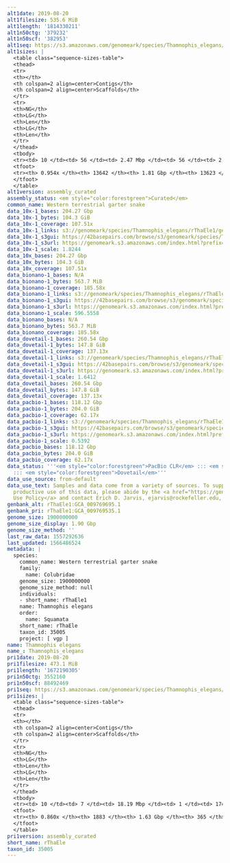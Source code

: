 ```yaml
---
alt1date: 2019-08-20
alt1filesize: 535.6 MiB
alt1length: '1814330211'
alt1n50ctg: '379232'
alt1n50scf: '382953'
alt1seq: https://s3.amazonaws.com/genomeark/species/Thamnophis_elegans/rThaEle1/assembly_curated/rThaEle1.alt.cur.20190820.fasta.gz
alt1sizes: |
  <table class="sequence-sizes-table">
  <thead>
  <tr>
  <th></th>
  <th colspan=2 align=center>Contigs</th>
  <th colspan=2 align=center>Scaffolds</th>
  </tr>
  <tr>
  <th>NG</th>
  <th>LG</th>
  <th>Len</th>
  <th>LG</th>
  <th>Len</th>
  </tr>
  </thead>
  <tbody>
  <tr><td> 10 </td><td> 56 </td><td> 2.47 Mbp </td><td> 56 </td><td> 2.47 Mbp </td></tr><tr><td> 20 </td><td> 154 </td><td> 1.59 Mbp </td><td> 154 </td><td> 1.59 Mbp </td></tr><tr><td> 30 </td><td> 307 </td><td> 1.00 Mbp </td><td> 306 </td><td> 1.00 Mbp </td></tr><tr><td> 40 </td><td> 544 </td><td> 0.65 Mbp </td><td> 541 </td><td> 0.65 Mbp </td></tr><tr style="background-color:#cccccc;"><td> 50 </td><td> 928 </td><td> 379.23 Kbp </td><td> 922 </td><td> 382.95 Kbp </td></tr><tr><td> 60 </td><td> 1628 </td><td> 195.77 Kbp </td><td> 1616 </td><td> 198.48 Kbp </td></tr><tr><td> 70 </td><td> 3049 </td><td> 98.56 Kbp </td><td> 3027 </td><td> 99.07 Kbp </td></tr><tr><td> 80 </td><td> 5522 </td><td> 61.08 Kbp </td><td> 5490 </td><td> 61.30 Kbp </td></tr><tr><td> 90 </td><td> 9529 </td><td> 36.36 Kbp </td><td> 9480 </td><td> 36.54 Kbp </td></tr><tr><td> 100 </td><td> 0 </td><td>  </td><td> 0 </td><td>  </td></tr></tbody>
  <tfoot>
  <tr><th> 0.954x </th><th> 13642 </th><th> 1.81 Gbp </th><th> 13623 </th><th> 1.81 Gbp </th></tr>
  </tfoot>
  </table>
alt1version: assembly_curated
assembly_status: <em style="color:forestgreen">Curated</em>
common_name: Western terrestrial garter snake
data_10x-1_bases: 204.27 Gbp
data_10x-1_bytes: 104.3 GiB
data_10x-1_coverage: 107.51x
data_10x-1_links: s3://genomeark/species/Thamnophis_elegans/rThaEle1/genomic_data/10x/<br>
data_10x-1_s3gui: https://42basepairs.com/browse/s3/genomeark/species/Thamnophis_elegans/rThaEle1/genomic_data/10x/
data_10x-1_s3url: https://genomeark.s3.amazonaws.com/index.html?prefix=species/Thamnophis_elegans/rThaEle1/genomic_data/10x/
data_10x-1_scale: 1.8244
data_10x_bases: 204.27 Gbp
data_10x_bytes: 104.3 GiB
data_10x_coverage: 107.51x
data_bionano-1_bases: N/A
data_bionano-1_bytes: 563.7 MiB
data_bionano-1_coverage: 185.58x
data_bionano-1_links: s3://genomeark/species/Thamnophis_elegans/rThaEle1/genomic_data/bionano/<br>
data_bionano-1_s3gui: https://42basepairs.com/browse/s3/genomeark/species/Thamnophis_elegans/rThaEle1/genomic_data/bionano/
data_bionano-1_s3url: https://genomeark.s3.amazonaws.com/index.html?prefix=species/Thamnophis_elegans/rThaEle1/genomic_data/bionano/
data_bionano-1_scale: 596.5558
data_bionano_bases: N/A
data_bionano_bytes: 563.7 MiB
data_bionano_coverage: 185.58x
data_dovetail-1_bases: 260.54 Gbp
data_dovetail-1_bytes: 147.8 GiB
data_dovetail-1_coverage: 137.13x
data_dovetail-1_links: s3://genomeark/species/Thamnophis_elegans/rThaEle1/genomic_data/dovetail/<br>
data_dovetail-1_s3gui: https://42basepairs.com/browse/s3/genomeark/species/Thamnophis_elegans/rThaEle1/genomic_data/dovetail/
data_dovetail-1_s3url: https://genomeark.s3.amazonaws.com/index.html?prefix=species/Thamnophis_elegans/rThaEle1/genomic_data/dovetail/
data_dovetail-1_scale: 1.6412
data_dovetail_bases: 260.54 Gbp
data_dovetail_bytes: 147.8 GiB
data_dovetail_coverage: 137.13x
data_pacbio-1_bases: 118.12 Gbp
data_pacbio-1_bytes: 204.0 GiB
data_pacbio-1_coverage: 62.17x
data_pacbio-1_links: s3://genomeark/species/Thamnophis_elegans/rThaEle1/genomic_data/pacbio/<br>
data_pacbio-1_s3gui: https://42basepairs.com/browse/s3/genomeark/species/Thamnophis_elegans/rThaEle1/genomic_data/pacbio/
data_pacbio-1_s3url: https://genomeark.s3.amazonaws.com/index.html?prefix=species/Thamnophis_elegans/rThaEle1/genomic_data/pacbio/
data_pacbio-1_scale: 0.5392
data_pacbio_bases: 118.12 Gbp
data_pacbio_bytes: 204.0 GiB
data_pacbio_coverage: 62.17x
data_status: '''<em style="color:forestgreen">PacBio CLR</em> ::: <em style="color:forestgreen">10x</em>
  ::: <em style="color:forestgreen">Dovetail</em>'''
data_use_source: from-default
data_use_text: Samples and data come from a variety of sources. To support fair and
  productive use of this data, please abide by the <a href="https://genome10k.soe.ucsc.edu/data-use-policies/">Data
  Use Policy</a> and contact Erich D. Jarvis, ejarvis@rockefeller.edu, with any questions.
genbank_alt: rThaEle1:GCA_009769695.1
genbank_pri: rThaEle1:GCA_009769535.1
genome_size: 1900000000
genome_size_display: 1.90 Gbp
genome_size_method: ''
last_raw_data: 1557292636
last_updated: 1566486524
metadata: |
  species:
    common_name: Western terrestrial garter snake
    family:
      name: Colubridae
    genome_size: 1900000000
    genome_size_method: null
    individuals:
    - short_name: rThaEle1
    name: Thamnophis elegans
    order:
      name: Squamata
    short_name: rThaEle
    taxon_id: 35005
    project: [ vgp ]
name: Thamnophis elegans
name_: Thamnophis_elegans
pri1date: 2019-08-20
pri1filesize: 473.1 MiB
pri1length: '1672190305'
pri1n50ctg: 3552160
pri1n50scf: 88492469
pri1seq: https://s3.amazonaws.com/genomeark/species/Thamnophis_elegans/rThaEle1/assembly_curated/rThaEle1.pri.cur.20190820.fasta.gz
pri1sizes: |
  <table class="sequence-sizes-table">
  <thead>
  <tr>
  <th></th>
  <th colspan=2 align=center>Contigs</th>
  <th colspan=2 align=center>Scaffolds</th>
  </tr>
  <tr>
  <th>NG</th>
  <th>LG</th>
  <th>Len</th>
  <th>LG</th>
  <th>Len</th>
  </tr>
  </thead>
  <tbody>
  <tr><td> 10 </td><td> 7 </td><td> 18.19 Mbp </td><td> 1 </td><td> 174.86 Mbp </td></tr><tr><td> 20 </td><td> 20 </td><td> 12.51 Mbp </td><td> 2 </td><td> 152.01 Mbp </td></tr><tr><td> 30 </td><td> 39 </td><td> 7.58 Mbp </td><td> 3 </td><td> 145.13 Mbp </td></tr><tr><td> 40 </td><td> 70 </td><td> 5.07 Mbp </td><td> 4 </td><td> 142.85 Mbp </td></tr><tr style="background-color:#cccccc;"><td> 50 </td><td> 115 </td><td style="background-color:#88ff88;"> 3.55 Mbp </td><td> 6 </td><td style="background-color:#88ff88;"> 88.49 Mbp </td></tr><tr><td> 60 </td><td> 188 </td><td> 1.78 Mbp </td><td> 8 </td><td> 80.82 Mbp </td></tr><tr><td> 70 </td><td> 338 </td><td> 0.88 Mbp </td><td> 11 </td><td> 71.29 Mbp </td></tr><tr><td> 80 </td><td> 721 </td><td> 280.27 Kbp </td><td> 14 </td><td> 49.40 Mbp </td></tr><tr><td> 90 </td><td> 0 </td><td>  </td><td> 0 </td><td>  </td></tr><tr><td> 100 </td><td> 0 </td><td>  </td><td> 0 </td><td>  </td></tr></tbody>
  <tfoot>
  <tr><th> 0.860x </th><th> 1883 </th><th> 1.63 Gbp </th><th> 365 </th><th> 1.67 Gbp </th></tr>
  </tfoot>
  </table>
pri1version: assembly_curated
short_name: rThaEle
taxon_id: 35005
---
```

